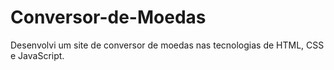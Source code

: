# Conversor-de-Moedas
Desenvolvi um site de conversor de moedas nas tecnologias de HTML, CSS e JavaScript.
